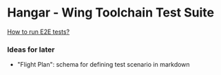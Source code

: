 # Hangar - Wing Toolchain Test Suite

[How to run E2E tests?](https://docs.winglang.io/contributors/development#-how-do-i-run-tests)

### Ideas for later

 - "Flight Plan": schema for defining test scenario in markdown